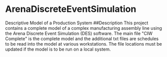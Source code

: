# ArenaDiscreteEventSimulation
Descriptive Model of a Production System
##Description
This project contains a complete model of a complex manufacturing assembly line using the Arena Discrete Event Simulation (DES) software. The main file "CIW Complete" is the complete model and the additional txt files are schedules to be read into the model at various workstations. The file locations must be updated if the model is to be run on a local system. 
